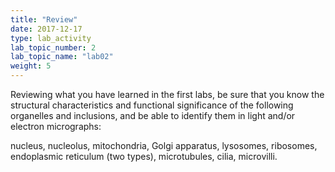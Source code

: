 ```yaml
---
title: "Review"
date: 2017-12-17
type: lab_activity
lab_topic_number: 2
lab_topic_name: "lab02"
weight: 5
---
```

<div class="entrybody">
						<p>Reviewing what you have learned in the first labs, be sure that you know the structural characteristics and functional significance of the following organelles and inclusions, and be able to identify them in light and/or electron micrographs: </p>

<p>nucleus, nucleolus, mitochondria, Golgi apparatus, lysosomes, ribosomes, endoplasmic   reticulum (two types), microtubules, cilia, microvilli.</p>
						
						
</div>
